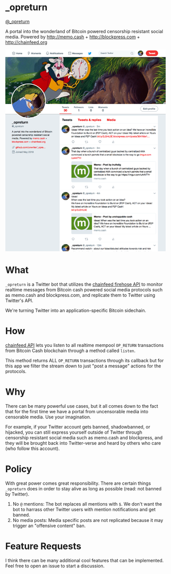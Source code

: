 # _opreturn

[@_opreturn](https://twitter.com/_opreturn)

A portal into the wonderland of Bitcoin powered censorship resistant social media. Powered by http://memo.cash  + http://blockpress.com  + http://chainfeed.org

![img](./screen.png)

# What

`_opreturn` is a Twitter bot that utilizes the [chainfeed firehose API](https://chainfeed.org/api) to monitor realtime messages from Bitcoin cash powered social media protocols such as memo.cash and blockpress.com, and replicate them to Twitter using Twitter's API.

We're turning Twitter into an application-specific Bitcoin sidechain.

# How

[chainfeed API](https://chainfeed.org/api) lets you listen to all realtime mempool `OP_RETURN` transactions from Bitcoin Cash blockchain through a method called `listen`.

This method returns ALL `OP_RETURN` transactions through its callback but for this app we filter the stream down to just "post a message" actions for the protocols.


# Why

There can be many powerful use cases, but it all comes down to the fact that for the first time we have a portal from uncensorable media into censorable media. Use your imagination.

For example, if your Twitter account gets banned, shadowbanned, or hijacked, you can still express yourself outside of Twitter through censorship resistant social media such as memo.cash and blockpress, and they will be brought back into Twitter-verse and heard by others who care (who follow this account).

# Policy

With great power comes great responsibility. There are certain things `_opreturn` does in order to stay alive as long as possible (read: not banned by Twitter).

1. No `@` mentions: The bot replaces all mentions with `$`. We don't want the bot to harrass other Twitter users with mention notifications and get banned.
2. No media posts: Media specific posts are not replicated because it may trigger an "offensive content" ban.


# Feature Requests

I think there can be many additional cool features that can be implemented. Feel free to open an issue to start a discussion.
